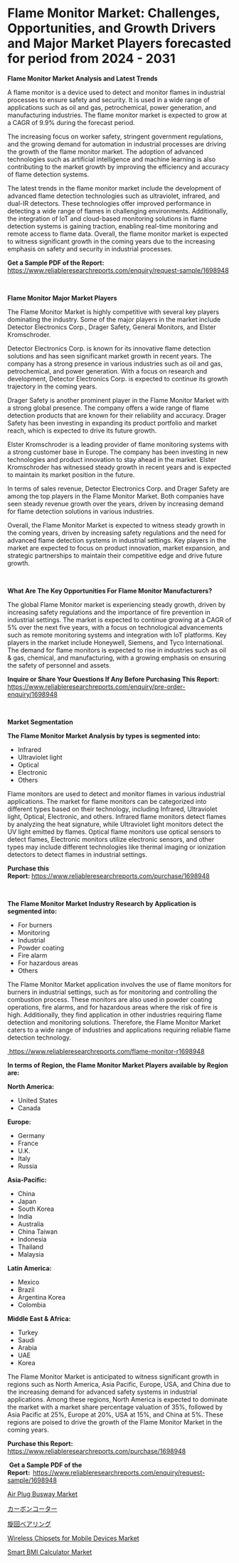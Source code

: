 <p><h1>Flame Monitor Market: Challenges, Opportunities, and Growth Drivers and Major Market Players forecasted for period from 2024 - 2031</h1></p><p><strong>Flame Monitor Market Analysis and Latest Trends</strong></p>
<p><p>A flame monitor is a device used to detect and monitor flames in industrial processes to ensure safety and security. It is used in a wide range of applications such as oil and gas, petrochemical, power generation, and manufacturing industries. The flame monitor market is expected to grow at a CAGR of 9.9% during the forecast period.</p><p>The increasing focus on worker safety, stringent government regulations, and the growing demand for automation in industrial processes are driving the growth of the flame monitor market. The adoption of advanced technologies such as artificial intelligence and machine learning is also contributing to the market growth by improving the efficiency and accuracy of flame detection systems.</p><p>The latest trends in the flame monitor market include the development of advanced flame detection technologies such as ultraviolet, infrared, and dual-IR detectors. These technologies offer improved performance in detecting a wide range of flames in challenging environments. Additionally, the integration of IoT and cloud-based monitoring solutions in flame detection systems is gaining traction, enabling real-time monitoring and remote access to flame data. Overall, the flame monitor market is expected to witness significant growth in the coming years due to the increasing emphasis on safety and security in industrial processes.</p></p>
<p><strong>Get a Sample PDF of the Report:&nbsp;</strong> <a href="https://www.reliableresearchreports.com/enquiry/request-sample/1698948">https://www.reliableresearchreports.com/enquiry/request-sample/1698948</a></p>
<p>&nbsp;</p>
<p><strong>Flame Monitor Major Market Players</strong></p>
<p><p>The Flame Monitor Market is highly competitive with several key players dominating the industry. Some of the major players in the market include Detector Electronics Corp., Drager Safety, General Monitors, and Elster Kromschroder.</p><p>Detector Electronics Corp. is known for its innovative flame detection solutions and has seen significant market growth in recent years. The company has a strong presence in various industries such as oil and gas, petrochemical, and power generation. With a focus on research and development, Detector Electronics Corp. is expected to continue its growth trajectory in the coming years.</p><p>Drager Safety is another prominent player in the Flame Monitor Market with a strong global presence. The company offers a wide range of flame detection products that are known for their reliability and accuracy. Drager Safety has been investing in expanding its product portfolio and market reach, which is expected to drive its future growth.</p><p>Elster Kromschroder is a leading provider of flame monitoring systems with a strong customer base in Europe. The company has been investing in new technologies and product innovation to stay ahead in the market. Elster Kromschroder has witnessed steady growth in recent years and is expected to maintain its market position in the future.</p><p>In terms of sales revenue, Detector Electronics Corp. and Drager Safety are among the top players in the Flame Monitor Market. Both companies have seen steady revenue growth over the years, driven by increasing demand for flame detection solutions in various industries.</p><p>Overall, the Flame Monitor Market is expected to witness steady growth in the coming years, driven by increasing safety regulations and the need for advanced flame detection systems in industrial settings. Key players in the market are expected to focus on product innovation, market expansion, and strategic partnerships to maintain their competitive edge and drive future growth.</p></p>
<p>&nbsp;</p>
<p><strong>What Are The Key Opportunities For Flame Monitor Manufacturers?</strong></p>
<p><p>The global Flame Monitor market is experiencing steady growth, driven by increasing safety regulations and the importance of fire prevention in industrial settings. The market is expected to continue growing at a CAGR of 5% over the next five years, with a focus on technological advancements such as remote monitoring systems and integration with IoT platforms. Key players in the market include Honeywell, Siemens, and Tyco International. The demand for flame monitors is expected to rise in industries such as oil & gas, chemical, and manufacturing, with a growing emphasis on ensuring the safety of personnel and assets.</p></p>
<p><strong>Inquire or Share Your Questions If Any Before Purchasing This Report:</strong> <a href="https://www.reliableresearchreports.com/enquiry/pre-order-enquiry/1698948">https://www.reliableresearchreports.com/enquiry/pre-order-enquiry/1698948</a></p>
<p>&nbsp;</p>
<p><strong>Market Segmentation</strong></p>
<p><strong>The Flame Monitor Market Analysis by types is segmented into:</strong></p>
<p><ul><li>Infrared</li><li>Ultraviolet light</li><li>Optical</li><li>Electronic</li><li>Others</li></ul></p>
<p><p>Flame monitors are used to detect and monitor flames in various industrial applications. The market for flame monitors can be categorized into different types based on their technology, including Infrared, Ultraviolet light, Optical, Electronic, and others. Infrared flame monitors detect flames by analyzing the heat signature, while Ultraviolet light monitors detect the UV light emitted by flames. Optical flame monitors use optical sensors to detect flames, Electronic monitors utilize electronic sensors, and other types may include different technologies like thermal imaging or ionization detectors to detect flames in industrial settings.</p></p>
<p><strong>Purchase this Report:&nbsp;</strong><a href="https://www.reliableresearchreports.com/purchase/1698948">https://www.reliableresearchreports.com/purchase/1698948</a></p>
<p>&nbsp;</p>
<p><strong>The Flame Monitor Market Industry Research by Application is segmented into:</strong></p>
<p><ul><li>For burners</li><li>Monitoring</li><li>Industrial</li><li>Powder coating</li><li>Fire alarm</li><li>For hazardous areas</li><li>Others</li></ul></p>
<p><p>The Flame Monitor Market application involves the use of flame monitors for burners in industrial settings, such as for monitoring and controlling the combustion process. These monitors are also used in powder coating operations, fire alarms, and for hazardous areas where the risk of fire is high. Additionally, they find application in other industries requiring flame detection and monitoring solutions. Therefore, the Flame Monitor Market caters to a wide range of industries and applications requiring reliable flame detection technology.</p></p>
<p><a href="https://www.reliableresearchreports.com/flame-monitor-r1698948">&nbsp;https://www.reliableresearchreports.com/flame-monitor-r1698948</a></p>
<p><strong>In terms of Region, the Flame Monitor Market Players available by Region are:</strong></p>
<p>
    <p> <strong> North America: </strong>
        <ul>
            <li>United States</li>
            <li>Canada</li>
        </ul>
        </p> 
    <p> <strong> Europe: </strong>
        <ul>
            <li>Germany</li>
            <li>France</li>
            <li>U.K.</li>
            <li>Italy</li>
            <li>Russia</li>
        </ul>
        </p> 
    <p> <strong> Asia-Pacific: </strong>
        <ul>
            <li>China</li>
            <li>Japan</li>
            <li>South Korea</li>
            <li>India</li>
            <li>Australia</li>
            <li>China Taiwan</li>
            <li>Indonesia</li>
            <li>Thailand</li>
            <li>Malaysia</li>
        </ul>
        </p> 
    <p> <strong> Latin America: </strong>
        <ul>
            <li>Mexico</li>
            <li>Brazil</li>
            <li>Argentina Korea</li>
            <li>Colombia</li>
        </ul>
        </p> 
    <p> <strong> Middle East & Africa: </strong>
        <ul>
            <li>Turkey</li>
            <li>Saudi</li>
            <li>Arabia</li>
            <li>UAE</li>
            <li>Korea</li>
        </ul>
    </p>
    </p>
<p><p>The Flame Monitor Market is anticipated to witness significant growth in regions such as North America, Asia Pacific, Europe, USA, and China due to the increasing demand for advanced safety systems in industrial applications. Among these regions, North America is expected to dominate the market with a market share percentage valuation of 35%, followed by Asia Pacific at 25%, Europe at 20%, USA at 15%, and China at 5%. These regions are poised to drive the growth of the Flame Monitor Market in the coming years.</p></p>
<p><strong>Purchase this Report: </strong><a href="https://www.reliableresearchreports.com/purchase/1698948">https://www.reliableresearchreports.com/purchase/1698948</a></p>
<p>&nbsp;<strong>Get a Sample PDF of the Report:&nbsp;&nbsp;</strong><a href="https://www.reliableresearchreports.com/enquiry/request-sample/1698948">https://www.reliableresearchreports.com/enquiry/request-sample/1698948</a></p>
<p><strong></strong></p>
<p><p><a href="https://www.linkedin.com/pulse/air-plug-buswaynbspmarket-focuses-market-share-size-projected-zxwre">Air Plug Busway Market</a></p><p><a href="https://github.com/NovaStamm2023/Market-Research-Report-List-1/blob/main/341273665771.md">カーボンコーター</a></p><p><a href="https://github.com/JerelSchulit20231/Market-Research-Report-List-1/blob/main/708258465772.md">旋回ベアリング</a></p><p><a href="https://www.linkedin.com/pulse/wireless-chipsets-mobile-devices-market-research-report-its-ingye">Wireless Chipsets for Mobile Devices Market</a></p><p><a href="https://github.com/seekum/Market-Research-Report-List-2/blob/main/smart-bmi-calculator-market.md">Smart BMI Calculator Market</a></p></p>